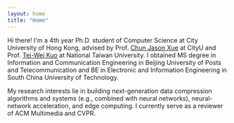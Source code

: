 ```yaml
---
layout: home
title: "Home"
---
```


Hi there! I'm a 4th year Ph.D. student of Computer Science at City University of Hong Kong, advised by Prof. [Chun Jason Xue](https://www.cs.cityu.edu.hk/~jasonxue/) at CityU and  Prof. [Tei-Wei Kuo](https://scholar.google.com/citations?user=gBuHlIQAAAAJ&hl=zh-CN) at National Taiwan University. I obtained MS degree in Information and Communication Engineering
in Beijing University of Posts and Telecommunication and BE in Electronic and Information Engineering in South China University of Technology.

My research interests lie in building next-generation data compression algorithms and systems (e.g., combined with neural networks), neural-network acceleration, and edge computing. I currently serve as a reviewer of ACM Multimedia and CVPR.
